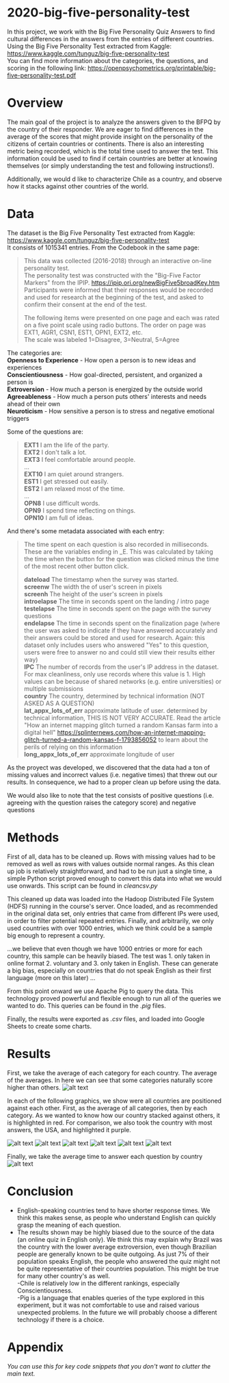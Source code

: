 # 2020-big-five-personality-test

In this project, we work with the Big Five Personality Quiz Answers to find cultural differences in the answers from the entries of different countries.  
Using the Big Five Personality Test extracted from Kaggle: https://www.kaggle.com/tunguz/big-five-personality-test  
You can find more information about the categories, the questions, and scoring in the following link: https://openpsychometrics.org/printable/big-five-personality-test.pdf   

# Overview

The main goal of the project is to analyze the answers given to the BFPQ by the country of their responder. We are eager to find differences in the average of the scores that might provide insight on the personality of the citizens of certain countries or continents. There is also an interesting metric being recorded, which is the total time used to answer the test. This information could be used to find if certain countries are better at knowing themselves (or simply understanding the test and following instructions!).  
  
Additionally, we would d like to characterize Chile as a country, and observe how it stacks against other countries of the world.

# Data

The dataset is the Big Five Personality Test extracted from Kaggle: https://www.kaggle.com/tunguz/big-five-personality-test  
It consists of 1015341 entries. From the Codebook in the same page:
> This data was collected (2016-2018) through an interactive on-line personality test.  
> The personality test was constructed with the "Big-Five Factor Markers" from the IPIP. https://ipip.ori.org/newBigFive5broadKey.htm  
> Participants were informed that their responses would be recorded and used for research at the beginning of the test, and asked to confirm their consent at the end of the test.  
>  
> The following items were presented on one page and each was rated on a five point scale using radio buttons. The order on page was EXT1, AGR1, CSN1, EST1, OPN1, EXT2, etc.  
> The scale was labeled 1=Disagree, 3=Neutral, 5=Agree  

The categories are:  
**Openness to Experience** - How open a person is to new ideas and experiences  
**Conscientiousness** - How goal-directed, persistent, and organized a person is  
**Extroversion** - How much a person is energized by the outside world  
**Agreeableness** - How much a person puts others' interests and needs ahead of their own  
**Neuroticism** - How sensitive a person is to stress and negative emotional triggers  
  
Some of the questions are:

> **EXT1**	I am the life of the party.  
> **EXT2**	I don't talk a lot.  
> **EXT3**	I feel comfortable around people.  
> ...  
> **EXT10**	I am quiet around strangers.  
> **EST1**	I get stressed out easily.  
> **EST2**	I am relaxed most of the time.  
> ...  
> **OPN8**	I use difficult words.  
> **OPN9**	I spend time reflecting on things.  
> **OPN10**	I am full of ideas.  

And there's some metadata associated with each entry:

> The time spent on each question is also recorded in milliseconds. These are the variables ending in \_E. This was calculated by taking the time when the button for the question was clicked minus the time of the most recent other button click.  
>  
> **dateload**    The timestamp when the survey was started.  
> **screenw**     The width the of user's screen in pixels  
> **screenh**     The height of the user's screen in pixels  
> **introelapse** The time in seconds spent on the landing / intro page  
> **testelapse**  The time in seconds spent on the page with the survey questions  
> **endelapse**   The time in seconds spent on the finalization page (where the user was asked to indicate if they have answered accurately and their answers could be stored and used for research. Again: this dataset only includes users who answered "Yes" to this question, users were free to answer no and could still view their results either way)  
> **IPC**         The number of records from the user's IP address in the dataset. For max cleanliness, only use records where this value is 1. High values can be because of shared networks (e.g. entire universities) or multiple submissions  
> **country**     The country, determined by technical information (NOT ASKED AS A QUESTION)  
> **lat_appx_lots_of_err**    approximate latitude of user. determined by technical information, THIS IS NOT VERY ACCURATE. Read the article "How an internet mapping glitch turned a random Kansas farm into a digital hell" https://splinternews.com/how-an-internet-mapping-glitch-turned-a-random-kansas-f-1793856052 to learn about the perils of relying on this information  
> **long_appx_lots_of_err**   approximate longitude of user  

As the proyect was developed, we discovered that the data had a ton of missing values and incorrect values (i.e. negative times) that threw out our results. In consequence, we had to a proper clean up before using the data.  

We would also like to note that the test consists of positive questions (i.e. agreeing with the question raises the category score) and negative questions

# Methods

First of all, data has to be cleaned up. Rows with missing values had to be removed as well as rows with values outside normal ranges. As this clean up job is relatively straightforward, and had to be run just a single time, a simple Python script proved enough to convert this data into what we would use onwards. This script can be found in *cleancsv.py*

This cleaned up data was loaded into the Hadoop Distributed File System (HDFS) running in the course's server. Once loaded, and as recommended in the original data set, only entries that came from different IPs were used, in order to filter potential repeated entries. Finally, and arbitrarily, we only used countries with over 1000 entries, which we think could be a sample big enough to represent a country.  

...we believe that even though we have 1000 entries or more for each country, this sample can be heavily biased. The test was 1. only taken in online format 2. voluntary and 3. only taken in English. These can generate a big bias, especially on countries that do not speak English as their first language (more on this later) ...

From this point onward we use Apache Pig to query the data. This technology proved powerful and flexible enough to run all of the queries we wanted to do. This queries can be found in the *.pig* files.

Finally, the results were exported as *.csv* files, and loaded into Google Sheets to create some charts.

# Results
First, we take the average of each category for each country. The average of the averages. In here we can see that some categories naturally score higher than others.
![alt text](https://github.com/cc5212/2020-big-five-personality-test/blob/master/results/Average%20Scores%20by%20Category.png "Average Scores by Category")

In each of the following graphics, we show were all countries are positioned against each other. First, as the average of all categories, then by each category. As we wanted to know how our country stacked against others, it is highlighted in red. For comparison, we also took the country with most answers, the USA, and highlighted it purple.

![alt text](https://github.com/cc5212/2020-big-five-personality-test/blob/master/results/Average%20Total%20Score%20by%20Country.png "Average Total Score by Country")
![alt text](https://github.com/cc5212/2020-big-five-personality-test/blob/master/results/Average%20Agreeableness%20Score%20by%20Country.png "Average Agreeableness Score by Country")
![alt text](https://github.com/cc5212/2020-big-five-personality-test/blob/master/results/Average%20Conscientiousness%20Score%20by%20Country.png "Average Conscientiousness Score by Country")
![alt text](https://github.com/cc5212/2020-big-five-personality-test/blob/master/results/Average%20Extroversion%20by%20Country.png "Average Extroversion by Country")
![alt text](https://github.com/cc5212/2020-big-five-personality-test/blob/master/results/Average%20Neuroticism%20Score%20by%20Country.png "Average Neuroticism Score by Country")
![alt text](https://github.com/cc5212/2020-big-five-personality-test/blob/master/results/Average%20Openness%20to%20Experience%20Score%20by%20Country.png "Average Openness to Experience Score by Country")

Finally, we take the average time to answer each question by country
![alt text](https://github.com/cc5212/2020-big-five-personality-test/blob/master/results/Average%20Time%20to%20Answer%20by%20Country.png
 "Average Time to Answer by Country")
 
# Conclusion
- English-speaking countries tend to have shorter response times. We think this makes sense, as people who understand English can quickly grasp the meaning of each question.  
- The results shown may be highly biased due to the source of the data (an online quiz in English only). We think this may explain why Brazil was the country with the lower average extroversion, even though Brazilian people are generally known to be quite outgoing. As just 7% of their population speaks English, the people who answered the quiz might not be quite representative of their countries population. This might be true for many other country's as well.  
-Chile is relatively low in the different rankings, especially Conscientiousness.  
-Pig is a language that enables queries of the type explored in this experiment, but it was not comfortable to use and raised various unexpected problems. In the future we will probably choose a different technology if there is a choice.



# Appendix

*You can use this for key code snippets that you don't want to clutter the main text.*

